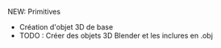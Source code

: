 NEW: Primitives

- Création d'objet 3D de base
- TODO : Créer des objets 3D Blender et les inclures en .obj